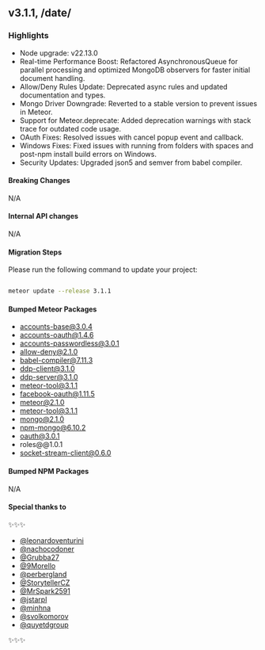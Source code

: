 ## v3.1.1, /date/

### Highlights

- Node upgrade: v22.13.0
- Real-time Performance Boost: Refactored AsynchronousQueue for parallel processing and optimized MongoDB observers for faster initial document handling.
- Allow/Deny Rules Update: Deprecated async rules and updated documentation and types.
- Mongo Driver Downgrade: Reverted to a stable version to prevent issues in Meteor.
- Support for Meteor.deprecate: Added deprecation warnings with stack trace for outdated code usage.
- OAuth Fixes: Resolved issues with cancel popup event and callback.
- Windows Fixes: Fixed issues with running from folders with spaces and post-npm install build errors on Windows.
- Security Updates: Upgraded json5 and semver from babel compiler.

#### Breaking Changes

N/A

####  Internal API changes

N/A

#### Migration Steps

Please run the following command to update your project:

```bash

meteor update --release 3.1.1

```

#### Bumped Meteor Packages

- accounts-base@3.0.4
- accounts-oauth@1.4.6
- accounts-passwordless@3.0.1
- allow-deny@2.1.0
- babel-compiler@7.11.3
- ddp-client@3.1.0
- ddp-server@3.1.0
- meteor-tool@3.1.1
- facebook-oauth@1.11.5
- meteor@2.1.0
- meteor-tool@3.1.1
- mongo@2.1.0
- npm-mongo@6.10.2
- oauth@3.0.1
- roles@@1.0.1
- socket-stream-client@0.6.0

#### Bumped NPM Packages

N/A

#### Special thanks to

✨✨✨

- [@leonardoventurini](https://github.com/leonardoventurini)
- [@nachocodoner](https://github.com/nachocodoner)
- [@Grubba27](https://github.com/Grubba27)
- [@9Morello](https://github.com/9Morello)
- [@perbergland](https://github.com/perbergland)
- [@StorytellerCZ](https://github.com/StorytellerCZ)
- [@MrSpark2591](https://github.com/MrSpark2591)
- [@jstarpl](https://github.com/jstarpl)
- [@minhna](https://github.com/minhna)
- [@svolkomorov](https://github.com/svolkomorov)
- [@quyetdgroup](https://github.com/quyetdgroup)

✨✨✨
